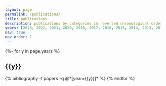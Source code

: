 ```yaml
---
layout: page
permalink: /publications/
title: publications
description: publications by categories in reversed chronological order. generated by jekyll-scholar. <strong>*denotes equal contribution, &#8225;denotes corresponding author.</strong>
years: [2023, 2022, 2021, 2020, 2018, 2017, 2016, 2015, 2014, 2013, 2012, 2010, 2008]
nav: true
nav_order: 1
---
```

<!-- _pages/publications.md -->
<div class="publications">

{%- for y in page.years %}
  <h2 class="year">{{y}}</h2>
  {% bibliography -f papers -q @*[year={{y}}]* %}
{% endfor %}

</div>
